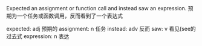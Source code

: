 Expected an assignment or function call and instead saw an expression. 
预期为一个任务或函数调用，反而看到了一个表达式

expected: adj 预期的
assignment: n 任务
instead: adv 反而
saw: v 看见(see的过去式
expression: n 表达
